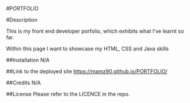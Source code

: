 #PORTFOLIO

#Description

This is my front end developer porfolio, which exhibits what I've learnt so far.

Within this page I want to showcase my HTML, CSS and Java skills

##Installation
N/A

##Link to the deployed site
https://mamz90.github.io/PORTFOLIO/

##Credits
N/A

##License
Please refer to the LICENCE in the repo.

